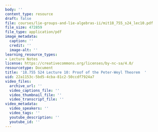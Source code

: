 ```yaml
---
body: ''
content_type: resource
draft: false
file: courses/lie-groups-and-lie-algebras-ii/mit18_755_s24_lec10.pdf
file_size: 472859
file_type: application/pdf
image_metadata:
  caption: ''
  credit: ''
  image-alt: ''
learning_resource_types:
- Lecture Notes
license: https://creativecommons.org/licenses/by-nc-sa/4.0/
resourcetype: Document
title: '18.755 S24 Lecture 10: Proof of the Peter-Weyl Theorem  '
uid: 22a1153c-5bd5-4cba-81c2-50ccdf7924a7
video_files:
  archive_url: ''
  video_captions_file: ''
  video_thumbnail_file: ''
  video_transcript_file: ''
video_metadata:
  video_speakers: ''
  video_tags: ''
  youtube_description: ''
  youtube_id: ''
---
```

